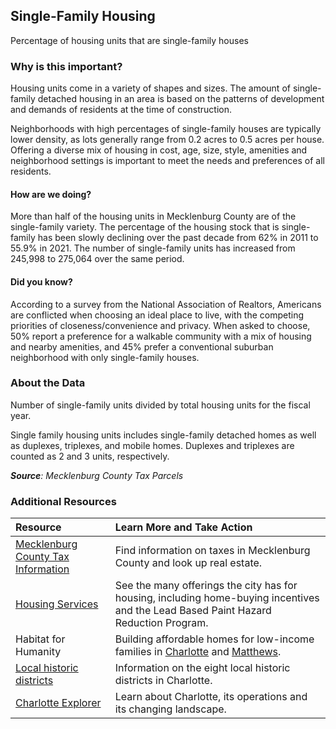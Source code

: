 ## Single-Family Housing
Percentage of housing units that are single-family houses

### Why is this important?
Housing units come in a variety of shapes and sizes. The amount of single-family detached housing in an area is based on the patterns of development and demands of residents at the time of construction. 

Neighborhoods with high percentages of single-family houses are typically lower density, as lots generally range from 0.2 acres to 0.5 acres per house. Offering a diverse mix of housing in cost, age, size, style, amenities and neighborhood settings is important to meet the needs and preferences of all residents.

#### How are we doing?
More than half of the housing units in Mecklenburg County are of the single-family variety. The percentage of the housing stock that is single-family has been slowly declining over the past decade from 62% in 2011 to 55.9% in 2021. The number of single-family units has increased from 245,998 to 275,064 over the same period.

#### Did you know?
According to a survey from the National Association of Realtors, Americans are conflicted when choosing an ideal place to live, with the competing priorities of closeness/convenience and privacy. When asked to choose, 50% report a preference for a walkable community with a mix of housing and nearby amenities, and 45% prefer a conventional suburban neighborhood with only single-family houses.

### About the Data
Number of single-family units divided by total housing units for the fiscal year. 

Single family housing units includes single-family detached homes as well as duplexes, triplexes, and mobile homes. Duplexes and triplexes are counted as 2 and 3 units, respectively.

_**Source**: Mecklenburg County Tax Parcels_

### Additional Resources
| Resource | Learn More and Take Action | 
|:--- | :--- |
|[Mecklenburg County Tax Information](https://tax.mecknc.gov/) | Find information on taxes in Mecklenburg County and look up real estate.
|[Housing Services](https://www.charlottenc.gov/Streets-and-Neighborhoods/Housing) |See the many offerings the city has for housing, including home-buying incentives and the Lead Based Paint Hazard Reduction Program.
|Habitat for Humanity|Building affordable homes for low-income families in [Charlotte](http://www.habitatcharlotte.org/) and [Matthews](http://www.habitatmatthews.org/).
|[Local historic districts](https://www.charlottenc.gov/Growth-and-Development/Planning-and-Development/Historic-District) | Information on the eight local historic districts in Charlotte.
|[Charlotte Explorer](https://explore.charlottenc.gov/)| Learn about Charlotte, its operations and its changing landscape.
